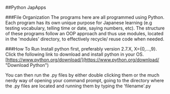 ##Python JapApps

###File Organization
The programs here are all programmed using Python. Each program has its own unique purpose for Japanese learning (e.g testing vocabulary, telling time or date, saying numbers, etc). The structure of these programs follow an OOP approach and thus use modules, located in the 'modules' directory, to effectively recycle/ reuse code when needed.

###How To Run
Install python first, preferably version 2.7.X, X={0,...,9}. Click the following link to download and install python in your OS. [https://www.python.org/download/](https://www.python.org/download/ "Download Python")

You can then run the .py files by either double clicking them or the much nerdy way of opening your command prompt, going to the directory where the .py files are located and running them by typing the 'filename'.py
